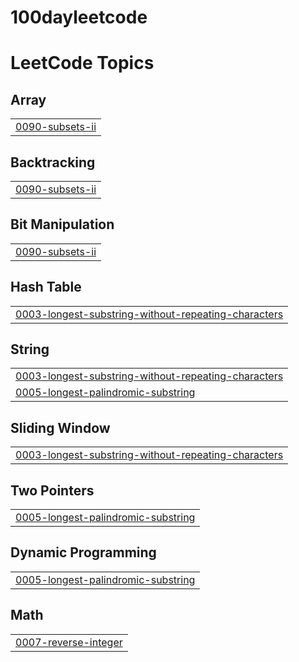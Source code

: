 # 100dayleetcode

<!---LeetCode Topics Start-->
# LeetCode Topics
## Array
|  |
| ------- |
| [0090-subsets-ii](https://github.com/Aditya-Prakash14/100dayleetcode/tree/master/0090-subsets-ii) |
## Backtracking
|  |
| ------- |
| [0090-subsets-ii](https://github.com/Aditya-Prakash14/100dayleetcode/tree/master/0090-subsets-ii) |
## Bit Manipulation
|  |
| ------- |
| [0090-subsets-ii](https://github.com/Aditya-Prakash14/100dayleetcode/tree/master/0090-subsets-ii) |
## Hash Table
|  |
| ------- |
| [0003-longest-substring-without-repeating-characters](https://github.com/Aditya-Prakash14/100dayleetcode/tree/master/0003-longest-substring-without-repeating-characters) |
## String
|  |
| ------- |
| [0003-longest-substring-without-repeating-characters](https://github.com/Aditya-Prakash14/100dayleetcode/tree/master/0003-longest-substring-without-repeating-characters) |
| [0005-longest-palindromic-substring](https://github.com/Aditya-Prakash14/100dayleetcode/tree/master/0005-longest-palindromic-substring) |
## Sliding Window
|  |
| ------- |
| [0003-longest-substring-without-repeating-characters](https://github.com/Aditya-Prakash14/100dayleetcode/tree/master/0003-longest-substring-without-repeating-characters) |
## Two Pointers
|  |
| ------- |
| [0005-longest-palindromic-substring](https://github.com/Aditya-Prakash14/100dayleetcode/tree/master/0005-longest-palindromic-substring) |
## Dynamic Programming
|  |
| ------- |
| [0005-longest-palindromic-substring](https://github.com/Aditya-Prakash14/100dayleetcode/tree/master/0005-longest-palindromic-substring) |
## Math
|  |
| ------- |
| [0007-reverse-integer](https://github.com/Aditya-Prakash14/100dayleetcode/tree/master/0007-reverse-integer) |
<!---LeetCode Topics End-->